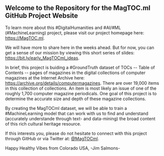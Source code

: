 ## Welcome to the Repository for the MagTOC.ml GitHub Project Website

To learn more about this #DigitalHumanities and #AI/#ML (#MachineLearning) project, please visit our project homepage here: https://MagTOC.ml.

We will have more to share here in the weeks ahead. But for now, you can get a sense of our mission by viewing this short series of slides: https://bit.ly/early_MagTOCml_ideas.

In brief, this project is buiding a #GroundTruth dataset of TOCs -- Table of Contents -- pages of magazines in the digital collections of computer magazines at the Internet Archive here: https://archive.org/details/computermagazines. There are over 19,000 items in this collection of collections. An item is most likely an issue of one of the roughly 1,700 computer magazine periodicals. One goal of this project is to determine the accurate size and depth of these magazine collections.

By creating the MagTOCml dataset, we will be able to train a #MachineLearning model that can work with us to find and understand (accurately understande through text- and data-mining) the broad content of this rich cultural heritage resource.

If this interests you, please do not hesitate to connect with this project through GitHub or via Twitter at: [@MagTOCml](https://twitter.com/MagTOCml).

Happy Healthy Vibes from Colorado USA,
  -Jim Salmons-
